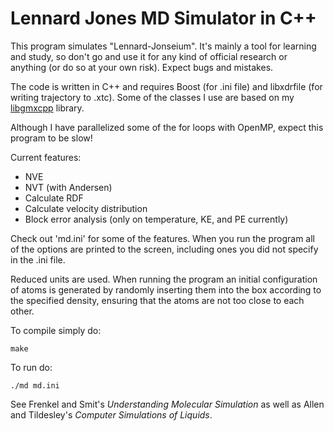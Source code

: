 # Lennard Jones MD Simulator in C++

This program simulates "Lennard-Jonseium". It's mainly a tool for learning and
study, so don't go and use it for any kind of official research or anything (or
do so at your own risk). Expect bugs and mistakes.

The code is written in C++ and requires Boost (for .ini file) and libxdrfile
(for writing trajectory to .xtc). Some of the classes I use are based on my
[libgmxcpp](https://github.com/wesbarnett/libgmxcpp) library.

Although I have parallelized some of the for loops with OpenMP, expect this
program to be slow!

Current features:

* NVE
* NVT (with Andersen)
* Calculate RDF
* Calculate velocity distribution
* Block error analysis (only on temperature, KE, and PE currently)

Check out 'md.ini' for some of the features. When you run the program all of the
options are printed to the screen, including ones you did not specify in the .ini
file.

Reduced units are used. When running the program an initial configuration of
atoms is generated by randomly inserting them into the box according to the
specified density, ensuring that the atoms are not too close to each other.

To compile simply do:

    make

To run do:

    ./md md.ini

See Frenkel and Smit's *Understanding Molecular Simulation* as well as Allen and
Tildesley's *Computer Simulations of Liquids*.
